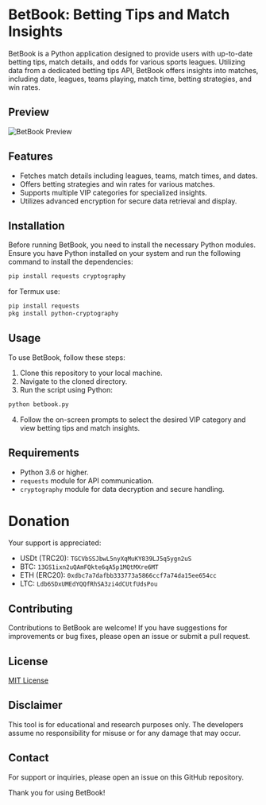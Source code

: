 # BetBook: Betting Tips and Match Insights

BetBook is a Python application designed to provide users with up-to-date betting tips, match details, and odds for various sports leagues. Utilizing data from a dedicated betting tips API, BetBook offers insights into matches, including date, leagues, teams playing, match time, betting strategies, and win rates.

## Preview

![BetBook Preview](https://i.imgur.com/jCMoC83.jpg)

## Features

- Fetches match details including leagues, teams, match times, and dates.
- Offers betting strategies and win rates for various matches.
- Supports multiple VIP categories for specialized insights.
- Utilizes advanced encryption for secure data retrieval and display.

## Installation

Before running BetBook, you need to install the necessary Python modules. Ensure you have Python installed on your system and run the following command to install the dependencies:

```bash
pip install requests cryptography
```

for Termux use:

```bash
pip install requests
pkg install python-cryptography
```

## Usage

To use BetBook, follow these steps:

1. Clone this repository to your local machine.
2. Navigate to the cloned directory.
3. Run the script using Python:

```bash
python betbook.py
```

4. Follow the on-screen prompts to select the desired VIP category and view betting tips and match insights.

## Requirements

- Python 3.6 or higher.
- `requests` module for API communication.
- `cryptography` module for data decryption and secure handling.

# Donation

Your support is appreciated:

- USDt (TRC20): `TGCVbSSJbwL5nyXqMuKY839LJ5q5ygn2uS`
- BTC: `13GS1ixn2uQAmFQkte6qA5p1MQtMXre6MT`
- ETH (ERC20): `0xdbc7a7dafbb333773a5866ccf7a74da15ee654cc`
- LTC: `Ldb6SDxUMEdYQQfRhSA3zi4dCUtfUdsPou`

## Contributing

Contributions to BetBook are welcome! If you have suggestions for improvements or bug fixes, please open an issue or submit a pull request.

## License

[MIT License](LICENSE)

## Disclaimer

This tool is for educational and research purposes only. The developers assume no responsibility for misuse or for any damage that may occur.

## Contact

For support or inquiries, please open an issue on this GitHub repository.

Thank you for using BetBook!

